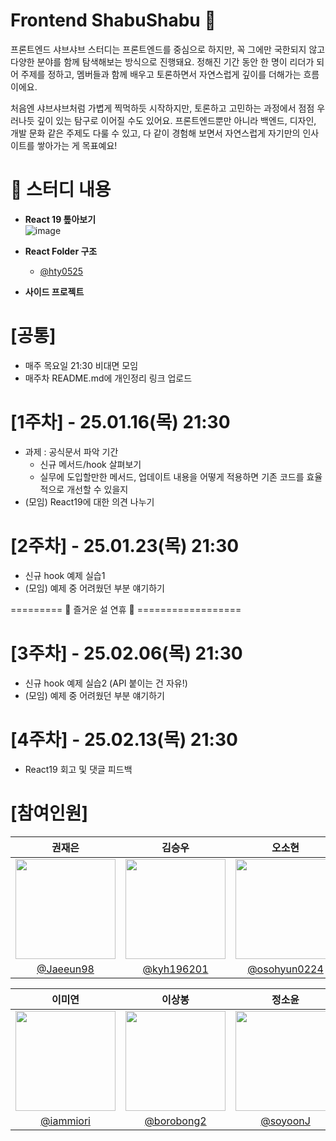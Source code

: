 # Frontend ShabuShabu 🍲

프론트엔드 샤브샤브 스터디는 프론트엔드를 중심으로 하지만, 꼭 그에만 국한되지 않고 다양한 분야를 함께 탐색해보는 방식으로 진행돼요. 정해진 기간 동안 한 명이 리더가 되어 주제를 정하고, 멤버들과 함께 배우고 토론하면서 자연스럽게 깊이를 더해가는 흐름이에요.

처음엔 샤브샤브처럼 가볍게 찍먹하듯 시작하지만, 토론하고 고민하는 과정에서 점점 우러나듯 깊이 있는 탐구로 이어질 수도 있어요. 프론트엔드뿐만 아니라 백엔드, 디자인, 개발 문화 같은 주제도 다룰 수 있고, 다 같이 경험해 보면서 자연스럽게 자기만의 인사이트를 쌓아가는 게 목표예요!

# 🥬 스터디 내용

- <b>React 19 톺아보기</b>  
  ![image](https://github.com/user-attachments/assets/1dc4e31e-cf37-4b95-8446-940baddc2c8b)

- <b>React Folder 구조</b>

  - [@hty0525](https://github.com/hty0525)

- <b>사이드 프로젝트</b>

# [공통]

- 매주 목요일 21:30 비대면 모임
- 매주차 README.md에 개인정리 링크 업로드

# [1주차] - 25.01.16(목) 21:30

- 과제 : 공식문서 파악 기간
  - 신규 메서드/hook 살펴보기
  - 실무에 도입할만한 메서드, 업데이트 내용을 어떻게 적용하면 기존 코드를 효율적으로 개선할 수 있을지
- (모임) React19에 대한 의견 나누기

# [2주차] - 25.01.23(목) 21:30

- 신규 hook 예제 실습1
- (모임) 예제 중 어려웠던 부분 얘기하기

========= 🎉 즐거운 설 연휴 🎉 ==================

# [3주차] - 25.02.06(목) 21:30

- 신규 hook 예제 실습2 (API 붙이는 건 자유!)
- (모임) 예제 중 어려웠던 부분 얘기하기

# [4주차] - 25.02.13(목) 21:30

- React19 회고 및 댓글 피드백

# [참여인원]

|                                      권재은                                      |                                      김승우                                      |                                      오소현                                      |
| :------------------------------------------------------------------------------: | :------------------------------------------------------------------------------: | :------------------------------------------------------------------------------: |
| <img width="160px" src="https://avatars.githubusercontent.com/u/58484758?v=4" /> | <img width="160px" src="https://avatars.githubusercontent.com/u/53055051?v=4" /> | <img width="160px" src="https://avatars.githubusercontent.com/u/53892427?v=4" /> |
|                     [@Jaeeun98](https://github.com/Jaeeun98)                     |                    [@kyh196201](https://github.com/kyh196201)                    |                  [@osohyun0224](https://github.com/osohyun0224)                  |

|                                      이미연                                      |                                      이상봉                                      |                                      정소윤                                      |                                      황태영                                      |
| :------------------------------------------------------------------------------: | :------------------------------------------------------------------------------: | :------------------------------------------------------------------------------: | :------------------------------------------------------------------------------: |
| <img width="160px" src="https://avatars.githubusercontent.com/u/46439995?v=4" /> | <img width="160px" src="https://avatars.githubusercontent.com/u/69666944?v=4" /> | <img width="160px" src="https://avatars.githubusercontent.com/u/96245651?v=4" /> | <img width="160px" src="https://avatars.githubusercontent.com/u/89963995?v=4" /> |
|                     [@iammiori](https://github.com/iammiori)                     |                    [@borobong2](https://github.com/borobong2)                    |                      [@soyoonJ](https://github.com/soyoonJ)                      |                      [@hty0525](https://github.com/hty0525)                      |
